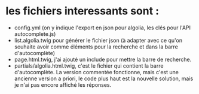 # les fichiers interessants sont :

* config.yml (on y indique l'export en json pour algolia, les clés pour l'API autocomplete.js)
* list.algolia.twig pour générer le fichier json (à adapter avec ce qu'on souhaite avoir comme éléments pour la recherche et dans la barre d'autocomplète)
* page.html.twig, j'ai ajouté un include pour mettre la barre de recherche.
* partials/algolia.html.twig, c'est le fichier qui contient la barre d'autocomplète. La version commentée fonctionne, mais c'est une ancienne version a priori, le code plus haut est la nouvelle solution, mais je n'ai pas encore affiché les réponses.

